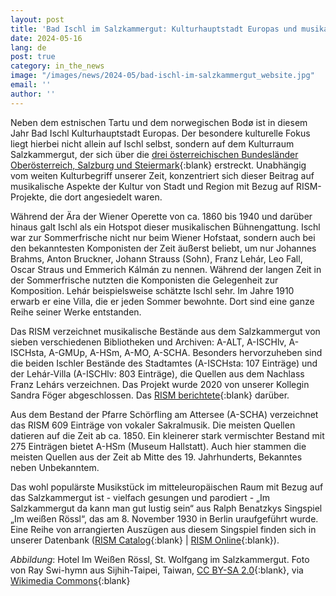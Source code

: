 ```yaml
---
layout: post
title: 'Bad Ischl im Salzkammergut: Kulturhauptstadt Europas und musikalischer Hotspot'
date: 2024-05-16
lang: de
post: true
category: in_the_news
image: "/images/news/2024-05/bad-ischl-im-salzkammergut_website.jpg"
email: ''
author: ''
---
```


Neben dem estnischen Tartu und dem norwegischen Bodø ist in diesem Jahr Bad Ischl Kulturhauptstadt Europas. Der besondere kulturelle Fokus liegt hierbei nicht allein auf Ischl selbst, sondern auf dem Kulturraum Salzkammergut, der sich über die [drei österreichischen Bundesländer Oberösterreich, Salzburg und Steiermark](https://www.salzkammergut-2024.at/){:blank} erstreckt. Unabhängig vom weiten Kulturbegriff unserer Zeit, konzentriert sich dieser Beitrag auf musikalische Aspekte der Kultur von Stadt und Region mit Bezug auf RISM-Projekte, die dort angesiedelt waren.

Während der Ära der Wiener Operette von ca. 1860 bis 1940 und darüber hinaus galt Ischl als ein Hotspot dieser musikalischen Bühnengattung. Ischl war zur Sommerfrische nicht nur beim Wiener Hofstaat, sondern auch bei den bekanntesten Komponisten der Zeit äußerst beliebt, um nur Johannes Brahms, Anton Bruckner, Johann Strauss (Sohn), Franz Lehár, Leo Fall, Oscar Straus und Emmerich Kálmán zu nennen. Während der langen Zeit in der Sommerfrische nutzten die Komponisten die Gelegenheit zur Komposition. Lehár beispielsweise schätzte Ischl sehr. Im Jahre 1910 erwarb er eine Villa, die er jeden Sommer bewohnte. Dort sind eine ganze Reihe seiner Werke entstanden. 

Das RISM verzeichnet musikalische Bestände aus dem Salzkammergut von sieben verschiedenen Bibliotheken und Archiven: A-ALT, A-ISCHlv, A-ISCHsta, A-GMUp, A-HSm, A-MO, A-SCHA. Besonders hervorzuheben sind die beiden Ischler Bestände des Stadtamtes (A-ISCHsta: 107 Einträge) und der Lehár-Villa (A-ISCHlv: 803 Einträge), die Quellen aus dem Nachlass Franz Lehárs verzeichnen. Das Projekt wurde 2020 von unserer Kollegin Sandra Föger abgeschlossen. Das [RISM berichtete](/library_collections/2020/04/30/the-franz-lehár-collection-in-bad-ischl-austria.html){:blank} darüber.  

Aus dem Bestand der Pfarre Schörfling am Attersee (A-SCHA) verzeichnet das RISM 609 Einträge von vokaler Sakralmusik. Die meisten Quellen datieren auf die Zeit ab ca. 1850. Ein kleinerer stark vermischter Bestand mit 275 Einträgen bietet A-HSm (Museum Hallstatt). Auch hier stammen die meisten Quellen aus der Zeit ab Mitte des 19. Jahrhunderts, Bekanntes neben Unbekanntem. 

Das wohl populärste Musikstück im mitteleuropäischen Raum mit Bezug auf das Salzkammergut ist - vielfach gesungen und parodiert - „Im Salzkammergut da kann man gut lustig sein“ aus Ralph Benatzkys Singspiel „Im weißen Rössl“, das am 8. November 1930 in Berlin uraufgeführt wurde. Eine Reihe von arrangierten Auszügen aus diesem Singspiel finden sich in unserer Datenbank ([RISM Catalog](https://opac.rism.info/search?View=rism&q=Im+weißen+rössl){:blank} \| [RISM Online](https://rism.online/search?q=im%20wei%C3%9Fen%20r%C3%B6ssl%20benatzky&mode=sources&page=1&rows=20){:blank}). 

_Abbildung_: Hotel Im Weißen Rössl, St. Wolfgang im Salzkammergut. Foto von Ray Swi-hymn aus Sijhih-Taipei, Taiwan, [CC BY-SA 2.0](https://creativecommons.org/licenses/by-sa/2.0){:blank}, via [Wikimedia Commons](https://commons.wikimedia.org/wiki/File:20190130_WeissenR%C3%B6ssl_1221_(46503195325).jpg){:blank}
